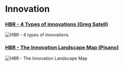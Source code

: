 # Innovation

### [HBR - 4 Types of innovations (Greg Satell)](https://hbr.org/2017/06/the-4-types-of-innovation-and-the-problems-they-solve)

![HBR - 4 types of innovations](https://hbr.org/resources/images/article_assets/2017/06/W170608_SATELL_FOURTYPES-1200x703.png "HBR - 4 types of innovations")

### [HBR - The Innovation Landscape Map (Pisano)](https://hbr.org/2015/06/you-need-an-innovation-strategy)

![HBR - The Innovation Landscape Map](https://hbr.org/resources/images/article_assets/2015/05/R1506B_PISANO_INNOVATIONLANDSCAPEMAP.png "HBR - The Innovation Landscape Map")
